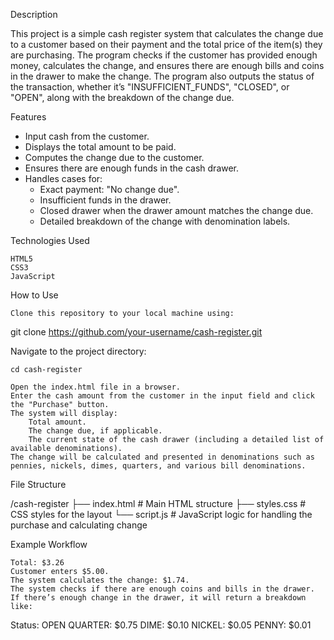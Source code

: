 Description

This project is a simple cash register system that calculates the change due to a customer based on their payment and the total price of the item(s) they are purchasing. The program checks if the customer has provided enough money, calculates the change, and ensures there are enough bills and coins in the drawer to make the change. The program also outputs the status of the transaction, whether it’s "INSUFFICIENT_FUNDS", "CLOSED", or "OPEN", along with the breakdown of the change due.

Features

- Input cash from the customer.
- Displays the total amount to be paid.
- Computes the change due to the customer.
- Ensures there are enough funds in the cash drawer.
- Handles cases for:
    - Exact payment: "No change due".
    - Insufficient funds in the drawer.
    - Closed drawer when the drawer amount matches the change due.
    - Detailed breakdown of the change with denomination labels.

Technologies Used

    HTML5
    CSS3
    JavaScript

How to Use

    Clone this repository to your local machine using:

git clone https://github.com/your-username/cash-register.git

Navigate to the project directory:

    cd cash-register

    Open the index.html file in a browser.
    Enter the cash amount from the customer in the input field and click the "Purchase" button.
    The system will display:
        Total amount.
        The change due, if applicable.
        The current state of the cash drawer (including a detailed list of available denominations).
    The change will be calculated and presented in denominations such as pennies, nickels, dimes, quarters, and various bill denominations.

File Structure

/cash-register
    ├── index.html       # Main HTML structure
    ├── styles.css       # CSS styles for the layout
    └── script.js        # JavaScript logic for handling the purchase and calculating change

Example Workflow

    Total: $3.26
    Customer enters $5.00.
    The system calculates the change: $1.74.
    The system checks if there are enough coins and bills in the drawer.
    If there’s enough change in the drawer, it will return a breakdown like:

Status: OPEN
QUARTER: $0.75
DIME: $0.10
NICKEL: $0.05
PENNY: $0.01
